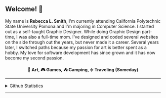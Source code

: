 ## Welcome! 👋
My name is <strong>Rebecca L. Smith</strong>, I'm currently attending California Polytechnic State University Pomona and I'm majoring in Computer Science. I started out as a self-taught Graphic Designer. While doing Graphic Design part-time, I was also a full-time mom. I've designed and coded several websites on the side through out the years, but never made it a career. Several years later, I switched paths because my passion for art is better spent as a hobby. My love for software development has since grown and it has now become my second passion.

<p align="center"><strong> 🎨 Art, 🎮 Games, ⛺ Camping, ✈️ Traveling (Someday)</strong></p>
<hr>
  <details>
    <summary>Github Statistics</summary>
      <a href="https://github.com/anuraghazra/github-readme-stats">
        <img height=150 align="center" src="https://github-readme-stats.vercel.app/api?username=rebeccals" />
      </a>
      <a href="https://github.com/anuraghazra/convoychat">
        <img height=150 align="center" src="https://github-readme-stats.vercel.app/api/top-langs?username=rebeccals&layout=compact&langs_count=8&card_width=320" />
      </a>
  </details>
<hr>

<!--
**Rebeccals/Rebeccals** is a ✨ _special_ ✨ repository because its `README.md` (this file) appears on your GitHub profile.

Here are some ideas to get you started:

- 🔭 I’m currently working on ...
- 🌱 I’m currently learning ...
- 👯 I’m looking to collaborate on ...
- 🤔 I’m looking for help with ...
- 💬 Ask me about ...
- 📫 How to reach me: ...
- 😄 Pronouns: ...
- ⚡ Fun fact: ...
-->
